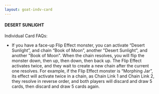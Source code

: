 ```yaml
---
layout: goat-indv-card
---
```


#### DESERT SUNLIGHT

Individual Card FAQs:

*   If you have a face-up Flip Effect monster, you can activate “Desert Sunlight”, and chain “Book of Moon”, another "Desert Sunlight", and another "Book of Moon". When the chain resolves, you will flip the monster down, then up, then down, then back up. The Flip Effect activates twice, and they wait to create a new chain after the current one resolves. For example, if the Flip Effect monster is “Morphing Jar”, its effect will activate twice in a chain, as Chain Link 1 and Chain Link 2, they resolve in reverse order, and both players will discard and draw 5 cards, then discard and draw 5 cards again.